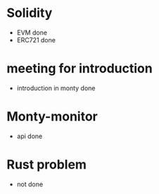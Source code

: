 # Solidity
- EVM done
- ERC721 done

# meeting for introduction
- introduction in monty done

# Monty-monitor
- api done

# Rust problem
- not done